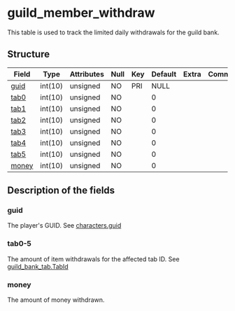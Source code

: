 # guild\_member\_withdraw

This table is used to track the limited daily withdrawals for the guild bank.

## Structure

| Field           | Type    | Attributes | Null | Key | Default | Extra | Comment |
|-----------------|---------|------------|------|-----|---------|-------|---------|
| [guid](#guid)   | int(10) | unsigned   | NO   | PRI | NULL    |       |         |
| [tab0](#tab0-5) | int(10) | unsigned   | NO   |     | 0       |       |         |
| [tab1](#tab0-5) | int(10) | unsigned   | NO   |     | 0       |       |         |
| [tab2](#tab0-5) | int(10) | unsigned   | NO   |     | 0       |       |         |
| [tab3](#tab0-5) | int(10) | unsigned   | NO   |     | 0       |       |         |
| [tab4](#tab0-5) | int(10) | unsigned   | NO   |     | 0       |       |         |
| [tab5](#tab0-5) | int(10) | unsigned   | NO   |     | 0       |       |         |
| [money](#money) | int(10) | unsigned   | NO   |     | 0       |       |         |

## Description of the fields

### guid

The player's GUID. See [characters.guid](characters.md#guid)

### tab0-5

The amount of item withdrawals for the affected tab ID. See [guild\_bank\_tab.TabId](guild_bank_tab.md#tabid)

### money

The amount of money withdrawn.
